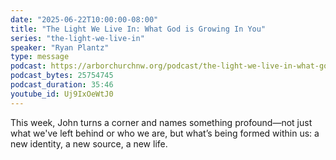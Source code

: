 ```yaml
---
date: "2025-06-22T10:00:00-08:00"
title: "The Light We Live In: What God is Growing In You"
series: "the-light-we-live-in"
speaker: "Ryan Plantz"
type: message
podcast: https://arborchurchnw.org/podcast/the-light-we-live-in-what-god-is-growing-in-you.mp3
podcast_bytes: 25754745
podcast_duration: 35:46
youtube_id: Uj9IxOeWtJ0
---
```


This week, John turns a corner and names something profound—not just what we've left behind or who we are, but what’s being formed within us: a new identity, a new source, a new life.
